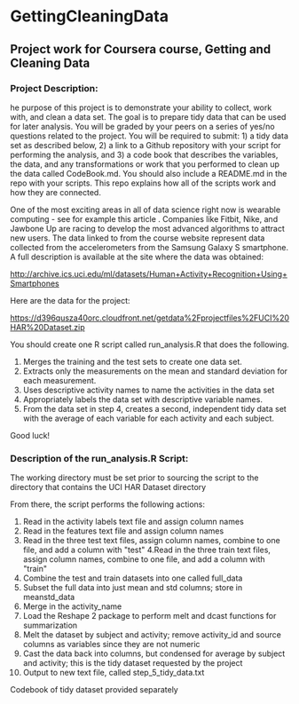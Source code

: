 GettingCleaningData
===================

Project work for Coursera course, Getting and Cleaning Data
-------------------

### Project Description:

he purpose of this project is to demonstrate your ability to collect, work with, and clean a data set. The goal is to prepare tidy data that can be used for later analysis. You will be graded by your peers on a series of yes/no questions related to the project. You will be required to submit: 1) a tidy data set as described below, 2) a link to a Github repository with your script for performing the analysis, and 3) a code book that describes the variables, the data, and any transformations or work that you performed to clean up the data called CodeBook.md. You should also include a README.md in the repo with your scripts. This repo explains how all of the scripts work and how they are connected.  

One of the most exciting areas in all of data science right now is wearable computing - see for example this article . Companies like Fitbit, Nike, and Jawbone Up are racing to develop the most advanced algorithms to attract new users. The data linked to from the course website represent data collected from the accelerometers from the Samsung Galaxy S smartphone. A full description is available at the site where the data was obtained: 

http://archive.ics.uci.edu/ml/datasets/Human+Activity+Recognition+Using+Smartphones 

Here are the data for the project: 

https://d396qusza40orc.cloudfront.net/getdata%2Fprojectfiles%2FUCI%20HAR%20Dataset.zip 

 You should create one R script called run_analysis.R that does the following. 
1. Merges the training and the test sets to create one data set.
2. Extracts only the measurements on the mean and standard deviation for each measurement. 
3. Uses descriptive activity names to name the activities in the data set
4. Appropriately labels the data set with descriptive variable names. 
5. From the data set in step 4, creates a second, independent tidy data set with the average of each variable for each activity and each subject.

Good luck!

### Description of the run_analysis.R Script:

The working directory must be set prior to sourcing the script to the directory that contains the UCI HAR Dataset directory

From there, the script performs the following actions:

1. Read in the activity labels text file and assign column names
2. Read in the features text file and assign column names
3. Read in the three test text files, assign column names, combine to one file, and add a column with "test"
4.Read in the three train text files, assign column names, combine to one file, and add a column with "train"
5. Combine the test and train datasets into one called full_data
6. Subset the full data into just mean and std columns; store in meanstd_data
7. Merge in the activity_name
8. Load the Reshape 2 package to perform melt and dcast functions for summarization
9. Melt the dataset by subject and activity; remove activity_id and source columns as variables since they are not numeric
10. Cast the data back into columns, but condensed for average by subject and activity; this is the tidy dataset requested by the project
11. Output to new text file, called step_5_tidy_data.txt

Codebook of tidy dataset provided separately